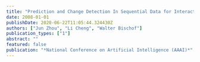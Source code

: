 ```yaml
---
title: "Prediction and Change Detection In Sequential Data for Interactive Applications"
date: 2008-01-01
publishDate: 2020-06-22T11:05:44.324430Z
authors: ["Jun Zhou", "Li Cheng", "Walter Bischof"]
publication_types: ["1"]
abstract: ""
featured: false
publication: "*National Conference on Artificial Intelligence (AAAI)*"
---
```



